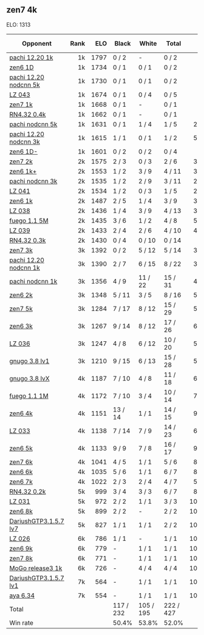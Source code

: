 ## zen7 4k ##

ELO: 1313

Opponent | Rank | ELO | Black | White | Total | Win rate
---------|-----:|----:|-------|-------|-------|-------:
[pachi 12.20 1k](pachi%2012.20%201k.md) | 1k | 1797 | 0 / 2 | - | 0 / 2 | 0.0%
[zen6 1D](zen6%201D.md) | 1k | 1734 | 0 / 1 | 0 / 1 | 0 / 2 | 0.0%
[pachi 12.20 nodcnn 5k](pachi%2012.20%20nodcnn%205k.md) | 1k | 1730 | 0 / 1 | 0 / 1 | 0 / 2 | 0.0%
[LZ 043](LZ%20043.md) | 1k | 1674 | 0 / 1 | 0 / 4 | 0 / 5 | 0.0%
[zen7 1k](zen7%201k.md) | 1k | 1668 | 0 / 1 | - | 0 / 1 | 0.0%
[RN4.32 0.4k](RN4.32%200.4k.md) | 1k | 1662 | 0 / 1 | - | 0 / 1 | 0.0%
[pachi nodcnn 5k](pachi%20nodcnn%205k.md) | 1k | 1631 | 0 / 1 | 1 / 4 | 1 / 5 | 20.0%
[pachi 12.20 nodcnn 3k](pachi%2012.20%20nodcnn%203k.md) | 1k | 1615 | 1 / 1 | 0 / 1 | 1 / 2 | 50.0%
[zen6 1D-](zen6%201D-.md) | 1k | 1601 | 0 / 2 | 0 / 2 | 0 / 4 | 0.0%
[zen7 2k](zen7%202k.md) | 2k | 1575 | 2 / 3 | 0 / 3 | 2 / 6 | 33.3%
[zen6 1k+](zen6%201k+.md) | 2k | 1553 | 1 / 2 | 3 / 9 | 4 / 11 | 36.4%
[pachi nodcnn 3k](pachi%20nodcnn%203k.md) | 2k | 1535 | 1 / 2 | 2 / 9 | 3 / 11 | 27.3%
[LZ 041](LZ%20041.md) | 2k | 1534 | 1 / 2 | 0 / 3 | 1 / 5 | 20.0%
[zen6 1k](zen6%201k.md) | 2k | 1487 | 2 / 5 | 1 / 4 | 3 / 9 | 33.3%
[LZ 038](LZ%20038.md) | 2k | 1436 | 1 / 4 | 3 / 9 | 4 / 13 | 30.8%
[fuego 1.1 5M](fuego%201.1%205M.md) | 2k | 1435 | 3 / 6 | 1 / 2 | 4 / 8 | 50.0%
[LZ 039](LZ%20039.md) | 2k | 1433 | 2 / 4 | 2 / 6 | 4 / 10 | 40.0%
[RN4.32 0.3k](RN4.32%200.3k.md) | 2k | 1430 | 0 / 4 | 0 / 10 | 0 / 14 | 0.0%
[zen7 3k](zen7%203k.md) | 3k | 1392 | 0 / 2 | 5 / 12 | 5 / 14 | 35.7%
[pachi 12.20 nodcnn 1k](pachi%2012.20%20nodcnn%201k.md) | 3k | 1390 | 2 / 7 | 6 / 15 | 8 / 22 | 36.4%
[pachi nodcnn 1k](pachi%20nodcnn%201k.md) | 3k | 1356 | 4 / 9 | 11 / 22 | 15 / 31 | 48.4%
[zen6 2k](zen6%202k.md) | 3k | 1348 | 5 / 11 | 3 / 5 | 8 / 16 | 50.0%
[zen7 5k](zen7%205k.md) | 3k | 1284 | 7 / 17 | 8 / 12 | 15 / 29 | 51.7%
[zen6 3k](zen6%203k.md) | 3k | 1267 | 9 / 14 | 8 / 12 | 17 / 26 | 65.4%
[LZ 036](LZ%20036.md) | 3k | 1247 | 4 / 8 | 6 / 12 | 10 / 20 | 50.0%
[gnugo 3.8 lv1](gnugo%203.8%20lv1.md) | 3k | 1210 | 9 / 15 | 6 / 13 | 15 / 28 | 53.6%
[gnugo 3.8 lvX](gnugo%203.8%20lvX.md) | 4k | 1187 | 7 / 10 | 4 / 8 | 11 / 18 | 61.1%
[fuego 1.1 1M](fuego%201.1%201M.md) | 4k | 1172 | 7 / 10 | 3 / 4 | 10 / 14 | 71.4%
[zen6 4k](zen6%204k.md) | 4k | 1151 | 13 / 14 | 1 / 1 | 14 / 15 | 93.3%
[LZ 033](LZ%20033.md) | 4k | 1138 | 7 / 14 | 7 / 9 | 14 / 23 | 60.9%
[zen6 5k](zen6%205k.md) | 4k | 1133 | 9 / 9 | 7 / 8 | 16 / 17 | 94.1%
[zen7 6k](zen7%206k.md) | 4k | 1041 | 4 / 5 | 1 / 1 | 5 / 6 | 83.3%
[zen6 6k](zen6%206k.md) | 4k | 1035 | 5 / 6 | 1 / 1 | 6 / 7 | 85.7%
[zen6 7k](zen6%207k.md) | 4k | 1022 | 2 / 3 | 2 / 4 | 4 / 7 | 57.1%
[RN4.32 0.2k](RN4.32%200.2k.md) | 5k | 999 | 3 / 4 | 3 / 3 | 6 / 7 | 85.7%
[LZ 031](LZ%20031.md) | 5k | 972 | 2 / 2 | 1 / 1 | 3 / 3 | 100.0%
[zen6 8k](zen6%208k.md) | 5k | 899 | 2 / 2 | - | 2 / 2 | 100.0%
[DariushGTP3.1.5.7 lv7](DariushGTP3.1.5.7%20lv7.md) | 5k | 827 | 1 / 1 | 1 / 1 | 2 / 2 | 100.0%
[LZ 026](LZ%20026.md) | 6k | 786 | 1 / 1 | - | 1 / 1 | 100.0%
[zen6 9k](zen6%209k.md) | 6k | 779 | - | 1 / 1 | 1 / 1 | 100.0%
[zen7 8k](zen7%208k.md) | 6k | 771 | - | 1 / 1 | 1 / 1 | 100.0%
[MoGo release3 1k](MoGo%20release3%201k.md) | 6k | 726 | - | 4 / 4 | 4 / 4 | 100.0%
[DariushGTP3.1.5.7 lv1](DariushGTP3.1.5.7%20lv1.md) | 7k | 564 | - | 1 / 1 | 1 / 1 | 100.0%
[aya 6.34](aya%206.34.md) | 7k | 554 | - | 1 / 1 | 1 / 1 | 100.0%
Total | | | 117 / 232 | 105 / 195 | 222 / 427 | 
Win rate| | | 50.4% | 53.8% | 52.0% | 
